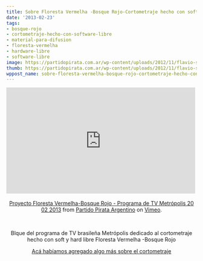 ```yaml
---
title: Sobre Floresta Vermelha -Bosque Rojo-Cortometraje hecho con soft y hard libre
date: '2013-02-23'
tags:
- bosque-rojo
- cortometraje-hecho-con-software-libre
- material-para-difusion
- floresta-vermelha
- hardware-libre
- software-libre
image: https://partidopirata.com.ar/wp-content/uploads/2012/11/flavio-soares-floresta-vermelha_Epitacio-pessoa1.jpg
thumb: https://partidopirata.com.ar/wp-content/uploads/2012/11/flavio-soares-floresta-vermelha_Epitacio-pessoa1-150x150.jpg
wppost_name: sobre-floresta-vermelha-bosque-rojo-cortometraje-hecho-con-soft-y-hard-libre
---
```


<center>
<iframe src="http://player.vimeo.com/video/60300481" height="281" width="500" allowfullscreen="" frameborder="0"></iframe>&nbsp;

<a href="http://vimeo.com/60300481">Proyecto Floresta Vermelha-Bosque Rojo - Programa de TV Metrópolis 20 02 2013</a> from <a href="http://vimeo.com/user3611990">Partido Pirata Argentino</a> on <a href="http://vimeo.com">Vimeo</a>.

&nbsp;

Blque del programa de TV brasileña Metrópolis dedicado al cortometraje hecho con soft y hard libre Floresta Vermelha -Bosque Rojo

<a href="https://partidopirata.com.ar/7457/un-proyecto-libre-para-el-cine-una-camara-para-hacer-cine-de-codigo-abierto">Acá habíamos agregado algo más sobre el cortometraje</a>

</center>
